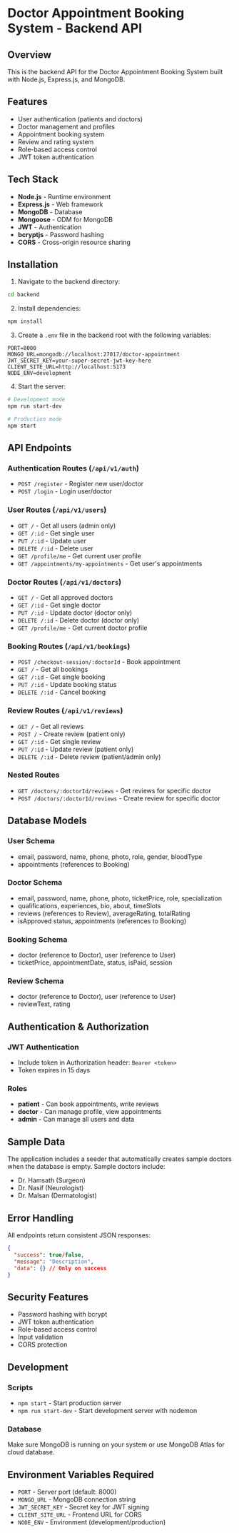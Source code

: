 # Doctor Appointment Booking System - Backend API

## Overview
This is the backend API for the Doctor Appointment Booking System built with Node.js, Express.js, and MongoDB.

## Features
- User authentication (patients and doctors)
- Doctor management and profiles
- Appointment booking system
- Review and rating system
- Role-based access control
- JWT token authentication

## Tech Stack
- **Node.js** - Runtime environment
- **Express.js** - Web framework
- **MongoDB** - Database
- **Mongoose** - ODM for MongoDB
- **JWT** - Authentication
- **bcryptjs** - Password hashing
- **CORS** - Cross-origin resource sharing

## Installation

1. Navigate to the backend directory:
```bash
cd backend
```

2. Install dependencies:
```bash
npm install
```

3. Create a `.env` file in the backend root with the following variables:
```env
PORT=8000
MONGO_URL=mongodb://localhost:27017/doctor-appointment
JWT_SECRET_KEY=your-super-secret-jwt-key-here
CLIENT_SITE_URL=http://localhost:5173
NODE_ENV=development
```

4. Start the server:
```bash
# Development mode
npm run start-dev

# Production mode
npm start
```

## API Endpoints

### Authentication Routes (`/api/v1/auth`)
- `POST /register` - Register new user/doctor
- `POST /login` - Login user/doctor

### User Routes (`/api/v1/users`)
- `GET /` - Get all users (admin only)
- `GET /:id` - Get single user
- `PUT /:id` - Update user
- `DELETE /:id` - Delete user
- `GET /profile/me` - Get current user profile
- `GET /appointments/my-appointments` - Get user's appointments

### Doctor Routes (`/api/v1/doctors`)
- `GET /` - Get all approved doctors
- `GET /:id` - Get single doctor
- `PUT /:id` - Update doctor (doctor only)
- `DELETE /:id` - Delete doctor (doctor only)
- `GET /profile/me` - Get current doctor profile

### Booking Routes (`/api/v1/bookings`)
- `POST /checkout-session/:doctorId` - Book appointment
- `GET /` - Get all bookings
- `GET /:id` - Get single booking
- `PUT /:id` - Update booking status
- `DELETE /:id` - Cancel booking

### Review Routes (`/api/v1/reviews`)
- `GET /` - Get all reviews
- `POST /` - Create review (patient only)
- `GET /:id` - Get single review
- `PUT /:id` - Update review (patient only)
- `DELETE /:id` - Delete review (patient/admin only)

### Nested Routes
- `GET /doctors/:doctorId/reviews` - Get reviews for specific doctor
- `POST /doctors/:doctorId/reviews` - Create review for specific doctor

## Database Models

### User Schema
- email, password, name, phone, photo, role, gender, bloodType
- appointments (references to Booking)

### Doctor Schema
- email, password, name, phone, photo, ticketPrice, role, specialization
- qualifications, experiences, bio, about, timeSlots
- reviews (references to Review), averageRating, totalRating
- isApproved status, appointments (references to Booking)

### Booking Schema
- doctor (reference to Doctor), user (reference to User)
- ticketPrice, appointmentDate, status, isPaid, session

### Review Schema
- doctor (reference to Doctor), user (reference to User)
- reviewText, rating

## Authentication & Authorization

### JWT Authentication
- Include token in Authorization header: `Bearer <token>`
- Token expires in 15 days

### Roles
- **patient** - Can book appointments, write reviews
- **doctor** - Can manage profile, view appointments
- **admin** - Can manage all users and data

## Sample Data
The application includes a seeder that automatically creates sample doctors when the database is empty. Sample doctors include:
- Dr. Hamsath (Surgeon)
- Dr. Nasif (Neurologist)
- Dr. Malsan (Dermatologist)

## Error Handling
All endpoints return consistent JSON responses:
```json
{
  "success": true/false,
  "message": "Description",
  "data": {} // Only on success
}
```

## Security Features
- Password hashing with bcrypt
- JWT token authentication
- Role-based access control
- Input validation
- CORS protection

## Development

### Scripts
- `npm start` - Start production server
- `npm run start-dev` - Start development server with nodemon

### Database
Make sure MongoDB is running on your system or use MongoDB Atlas for cloud database.

## Environment Variables Required
- `PORT` - Server port (default: 8000)
- `MONGO_URL` - MongoDB connection string
- `JWT_SECRET_KEY` - Secret key for JWT signing
- `CLIENT_SITE_URL` - Frontend URL for CORS
- `NODE_ENV` - Environment (development/production) 